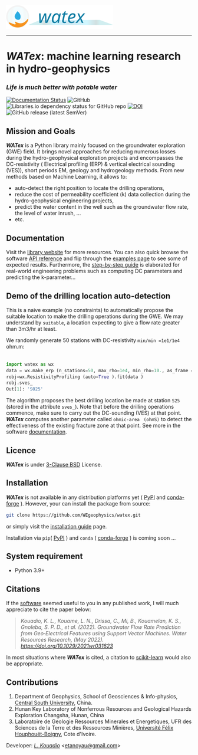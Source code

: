 <img src="docs/_static/logo_wide_rev.svg"><br>

-----------------------------------------------------

# *WATex*: machine learning research in hydro-geophysics

### *Life is much better with potable water*

 [![Documentation Status](https://readthedocs.org/projects/watex/badge/?version=latest)](https://watex.readthedocs.io/en/latest/?badge=latest)
 ![GitHub](https://img.shields.io/github/license/WEgeophysics/watex?color=blue&label=Licence&style=flat-square)
  ![Libraries.io dependency status for GitHub repo](https://img.shields.io/librariesio/github/WEgeophysics/watex?logo=appveyor) [![DOI](https://zenodo.org/badge/DOI/10.5281/zenodo.7553789.svg)](https://doi.org/10.5281/zenodo.7553789)
  ![GitHub release (latest SemVer)](https://img.shields.io/github/v/release/WEgeophysics/watex?logo=python)


##  Mission and Goals

**_WATex_** is a Python library mainly focused on the groundwater exploration (GWE) field. It brings novel approaches 
    for reducing numerous losses during the hydro-geophysical exploration projects and encompasses 
    the DC-resistivity ( Electrical profiling (ERP) & vertical electrical sounding (VES)), short periods EM, geology 
    and hydrogeology methods. From new methods based on Machine Learning,  it allows to: 
   - auto-detect the right position to locate the drilling operations, 
   - reduce the cost of permeability coefficient (k) data collection during the hydro-geophysical engineering projects,
   - predict the water content in the well such as the groundwater flow rate, the level of water inrush, ...
   - etc.


## Documentation 

Visit the [library website](https://watex.readthedocs.io/en/latest/) for more resources. You can also quick browse the software [API reference](https://watex.readthedocs.io/en/latest/api_references.html)
and flip through the [examples page](https://watex.readthedocs.io/en/latest/glr_examples/index.html) to see some of expected results. Furthermore, the 
[step-by-step guide](https://watex.readthedocs.io/en/latest/glr_examples/applications/index.html#applications-step-by-step-guide) is elaborated for real-world 
engineering problems such as computing DC parameters and predicting the k-parameter... 

## Demo of the drilling location auto-detection 

This is a naive example (no constraints) to automatically propose the suitable location to make 
the drilling operations during the GWE. We may understand by ``suitable``, a location 
expecting to give a flow rate greater than  3m3/hr at least. 

We randomly generate 50 stations with DC-resistivity ``min/min =1e1/1e4`` ohm.m:

```python

import watex as wx 
data = wx.make_erp (n_stations=50, max_rho=1e4, min_rho=10., as_frame =True, seed =42 ) 
robj=wx.ResistivityProfiling (auto=True ).fit(data ) 
robj.sves_ 
Out[1]: 'S025'

```
The algorithm proposes the best drilling location be made at station ``S25`` (stored in the attribute ``sves_``). Note that 
before the drilling operations commence, make sure to carry out the DC-sounding (VES) at that point. **_WATex_** computes 
another parameter called `ohmic-area` `` (ohmS)`` to detect the effectiveness of the existing fracture zone at that point. See more in 
the software [documentation](https://watex.readthedocs.io/en/latest/).

  
## Licence 

**_WATex_** is under [3-Clause BSD](https://opensource.org/licenses/BSD-3-Clause) License.

## Installation 

**_WATex_** is not available in any distribution platforms yet ( [PyPI](https://pypi.org/)  and [conda-forge](https://conda-forge.org/) ). 
However, your can install the package from source: 

```bash
git clone https://github.com/WEgeophysics/watex.git 
```
or simply visit the [installation guide](https://watex.readthedocs.io/en/latest/installation.html) page.

Installation via `pip`( [PyPI](https://pypi.org/) ) and `conda` ( [conda-forge](https://conda-forge.org/) ) is coming soon ... 

## System requirement

* Python 3.9+ 


## Citations

If the [software](https://doi.org/10.5281/zenodo.7553789) seemed useful to you in any published work, I will much appreciate to cite the paper below:

> *Kouadio, K. L., Kouame, L. N., Drissa, C., Mi, B., Kouamelan, K. S., Gnoleba, S. P. D., et al. (2022). Groundwater Flow Rate Prediction from Geo‐Electrical Features using Support Vector Machines. Water Resources Research, (May 2022). https://doi.org/10.1029/2021wr031623*

In most situations where **_WATex_** is cited, a citation to [scikit-learn](https://scikit-learn.org/stable/about.html#citing-scikit-learn) would also be appropriate.

## Contributions 

1. Department of Geophysics, School of Geosciences & Info-physics, [Central South University](https://en.csu.edu.cn/), China.
2. Hunan Key Laboratory of Nonferrous Resources and Geological Hazards Exploration Changsha, Hunan, China
3. Laboratoire de Geologie Ressources Minerales et Energetiques, UFR des Sciences de la Terre et des Ressources Minières, [Université Félix Houphouët-Boigny]( https://www.univ-fhb.edu.ci/index.php/ufr-strm/), Cote d'Ivoire.

Developer: [_L. Kouadio_](https://wegeophysics.github.io/) <<etanoyau@gmail.com>>



